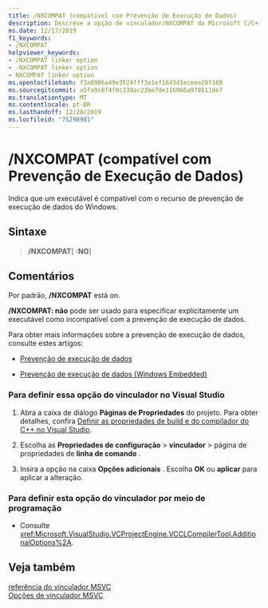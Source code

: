 ```yaml
---
title: /NXCOMPAT (compatível com Prevenção de Execução de Dados)
description: Descreve a opção de vinculador/NXCOMPAT do Microsoft C/C++ (MSVC), que marca um executável como compatível com o DEP (prevenção de execução de dados).
ms.date: 12/17/2019
f1_keywords:
- /NXCOMPAT
helpviewer_keywords:
- /NXCOMPAT linker option
- -NXCOMPAT linker option
- NXCOMPAT linker option
ms.openlocfilehash: f3a0906a49e3524fff3e1ef1643d1eceee28f169
ms.sourcegitcommit: a5fa9c6f4f0c239ac23be7de116066a978511de7
ms.translationtype: MT
ms.contentlocale: pt-BR
ms.lasthandoff: 12/20/2019
ms.locfileid: "75298981"
---
```

# <a name="nxcompat-compatible-with-data-execution-prevention"></a>/NXCOMPAT (compatível com Prevenção de Execução de Dados)

Indica que um executável é compatível com o recurso de prevenção de execução de dados do Windows.

## <a name="syntax"></a>Sintaxe

> **/NXCOMPAT**[ **:NO**]

## <a name="remarks"></a>Comentários

Por padrão, **/NXCOMPAT** está on.

**/NXCOMPAT: não** pode ser usado para especificar explicitamente um executável como incompatível com a prevenção de execução de dados.

Para obter mais informações sobre a prevenção de execução de dados, consulte estes artigos:

- [Prevenção de execução de dados](/windows/win32/Memory/data-execution-prevention)

- [Prevenção de execução de dados (Windows Embedded)](/previous-versions/windows/embedded/ms913190\(v=winembedded.5\))

### <a name="to-set-this-linker-option-in-visual-studio"></a>Para definir essa opção do vinculador no Visual Studio

1. Abra a caixa de diálogo **Páginas de Propriedades** do projeto. Para obter detalhes, confira [Definir as propriedades de build e do compilador do C++ no Visual Studio](../working-with-project-properties.md).

1. Escolha as **Propriedades de configuração** > **vinculador** > página de propriedades de **linha de comando** .

1. Insira a opção na caixa **Opções adicionais** . Escolha **OK** ou **aplicar** para aplicar a alteração.

### <a name="to-set-this-linker-option-programmatically"></a>Para definir esta opção do vinculador por meio de programação

- Consulte <xref:Microsoft.VisualStudio.VCProjectEngine.VCCLCompilerTool.AdditionalOptions%2A>.

## <a name="see-also"></a>Veja também

[referência do vinculador MSVC](linking.md)\
[Opções de vinculador MSVC](linker-options.md)
